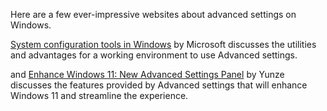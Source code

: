 Here are a few ever-impressive websites about advanced settings on Windows.

[System configuration tools in Windows](https://support.microsoft.com/en-us/windows/system-configuration-tools-in-windows-f8a49657-b038-43b8-82d3-28bea0c5666b#:~:text=Caution%3A%20making%20changes%20using%20Advanced,type%20SystemPropertiesAdvanced%20and%20press%20Enter) by Microsoft discusses the utilities  and advantages for a working environment to use Advanced settings.  

and [Enhance Windows 11: New Advanced Settings Panel](https://www.szyunze.com/enhance-windows-11-new-advanced-settings-panel/) by Yunze discusses the features provided by Advanced settings that will enhance Windows 11 and streamline the experience.
